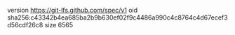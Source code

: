 version https://git-lfs.github.com/spec/v1
oid sha256:c43342b4ea685ba2b9b630ef02f9c4486a990c4c8764c4d67ecef3d56cdf26c8
size 6565
